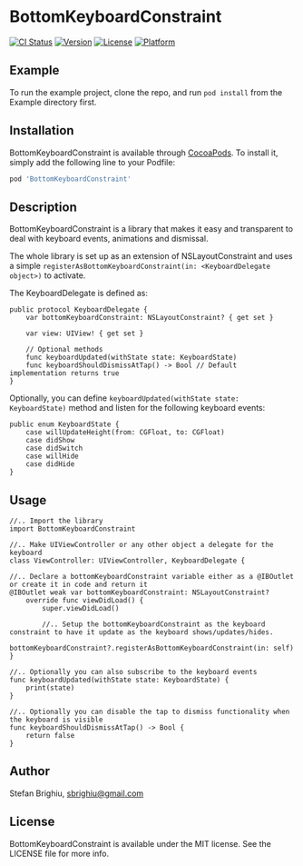 # BottomKeyboardConstraint

[![CI Status](https://img.shields.io/travis/sbrighiu/BottomKeyboardConstraint.svg?style=flat)](https://travis-ci.org/sbrighiu/BottomKeyboardConstraint)
[![Version](https://img.shields.io/cocoapods/v/BottomKeyboardConstraint.svg?style=flat)](https://cocoapods.org/pods/BottomKeyboardConstraint)
[![License](https://img.shields.io/cocoapods/l/BottomKeyboardConstraint.svg?style=flat)](https://cocoapods.org/pods/BottomKeyboardConstraint)
[![Platform](https://img.shields.io/cocoapods/p/BottomKeyboardConstraint.svg?style=flat)](https://cocoapods.org/pods/BottomKeyboardConstraint)

## Example

To run the example project, clone the repo, and run `pod install` from the Example directory first.

## Installation

BottomKeyboardConstraint is available through [CocoaPods](https://cocoapods.org). To install
it, simply add the following line to your Podfile:

```ruby
pod 'BottomKeyboardConstraint'
```

## Description
BottomKeyboardConstraint is a library that makes it easy and transparent to deal with keyboard events, animations and dismissal.

The whole library is set up as an extension of NSLayoutConstraint and uses a simple `registerAsBottomKeyboardConstraint(in: <KeyboardDelegate object>)` to activate.

The KeyboardDelegate is defined as:
```
public protocol KeyboardDelegate {
    var bottomKeyboardConstraint: NSLayoutConstraint? { get set }

    var view: UIView! { get set }

    // Optional methods 
    func keyboardUpdated(withState state: KeyboardState)
    func keyboardShouldDismissAtTap() -> Bool // Default implementation returns true
}
```

Optionally, you can define `keyboardUpdated(withState state: KeyboardState)` method and listen for the following keyboard events:
```
public enum KeyboardState {
    case willUpdateHeight(from: CGFloat, to: CGFloat)
    case didShow
    case didSwitch
    case willHide
    case didHide
}
```

## Usage

```
//.. Import the library
import BottomKeyboardConstraint

//.. Make UIViewController or any other object a delegate for the keyboard
class ViewController: UIViewController, KeyboardDelegate {

//.. Declare a bottomKeyboardConstraint variable either as a @IBOutlet or create it in code and return it
@IBOutlet weak var bottomKeyboardConstraint: NSLayoutConstraint?
    override func viewDidLoad() {
        super.viewDidLoad()
        
        //.. Setup the bottomKeyboardConstraint as the keyboard constraint to have it update as the keyboard shows/updates/hides.
        bottomKeyboardConstraint?.registerAsBottomKeyboardConstraint(in: self)
}

//.. Optionally you can also subscribe to the keyboard events
func keyboardUpdated(withState state: KeyboardState) {
    print(state)
}

//.. Optionally you can disable the tap to dismiss functionality when the keyboard is visible
func keyboardShouldDismissAtTap() -> Bool {
    return false
}
```

## Author

Stefan Brighiu, sbrighiu@gmail.com

## License

BottomKeyboardConstraint is available under the MIT license. See the LICENSE file for more info.
